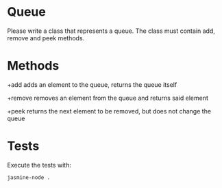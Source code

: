 # Queue

Please write a class that represents a queue. The class must contain add, remove and peek methods.

# Methods

+add
    adds an element to the queue, returns the queue itself

+remove
    removes an element from the queue and returns said element

+peek
    returns the next element to be removed, but does not change the queue

# Tests

Execute the tests with:

    jasmine-node .
